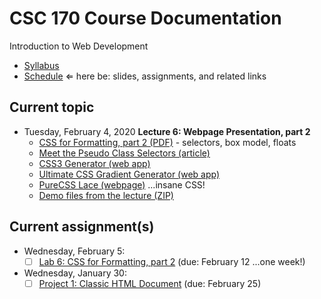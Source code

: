 # CSC 170 Course Documentation
Introduction to Web Development

- [Syllabus](syllabus.md)
- [Schedule](schedule.md)   &lArr; here be: slides, assignments, and related links

## Current topic

- Tuesday, February 4, 2020 **Lecture 6: Webpage Presentation, part 2**
  - [CSS for Formatting, part 2 (PDF)](06-web-presentation2/selctors-box-model-floats.pdf) - selectors, box model, floats
  - [Meet the Pseudo Class Selectors (article)](https://css-tricks.com/pseudo-class-selectors/)
  - [CSS3 Generator (web app)](http://css3generator.com/)
  - [Ultimate CSS Gradient Generator (web app)](https://www.colorzilla.com/gradient-editor/)
  - [PureCSS Lace (webpage)](https://diana-adrianne.com/purecss-lace/) ...insane CSS!
  - [Demo files from the lecture (ZIP)](06-web-presentation2/in-class_demo.zip)

## Current assignment(s)

- Wednesday, February 5:
  - [ ] [Lab 6: CSS for Formatting, part 2](lab06-css-for-formatting2/instructions.md) (due: February 12 ...one week!)

- Wednesday, January 30:
  - [ ] [Project 1: Classic HTML Document](project01-classic-html-document/instructions.md) (due: February 25)
